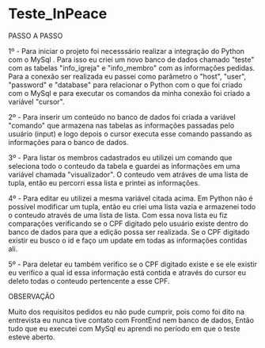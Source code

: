 # Teste_InPeace

<p>PASSO A PASSO</p>

1º - Para iniciar o projeto foi necesssário realizar a integração do Python com o MySql . Para isso eu criei um novo banco de dados chamado "teste" com as tabelas "info_igreja" e "info_membro" com as informações pedidas. Para a conexão ser realizada eu passei como parâmetro o "host", "user", "password" e "database" para relacionar o Python com o que foi criado com o MySql e para executar os comandos da minha conexão foi criado a variável "cursor". 

2º - Para inserir um conteúdo no banco de dados foi criada a variável "comando" que armazena nas tabelas as informações passadas pelo usuário (input) e logo depois o cursor executa esse comando passando as informações para o banco de dados.

3º - Para listar os membros cadastrados eu utilizei um comando que seleciona todo o conteudo da tabela e guardei as informações em uma variável chamada "visualizador". O conteudo vem atráves de uma lista de tupla, então eu percorri essa lista e printei as informações.

4º - Para editar eu utilizei a mesma variável citada acima. Em Python não é possível modificar um tupla, então eu criei uma lista vazia e armazenei todo o conteudo através de uma lista de lista. Com essa nova lista eu fiz comparações verificando se o CPF digitado pelo usuário existe dentro do banco de dados para que a edição possa ser realizada. Se o CPF digitado existir eu busco o id e faço um update em todas as informações contidas ali.

5º - Para deletar eu também verifico se o CPF digitado existe e se ele existir eu verifico a qual id essa informação está contida e através do cursor eu deleto todas o conteudo pertencente a esse CPF.  

<p>OBSERVAÇÃO</p>

Muito dos requisitos pedidos eu não pude cumprir, pois como foi dito na entrevista eu nunca tive contato com FrontEnd nem banco de dados, Então tudo que eu executei com MySql eu aprendi no período em que o teste esteve aberto. 
